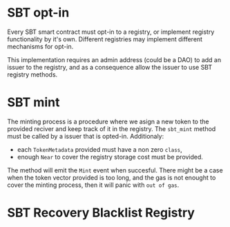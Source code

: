 # SBT opt-in

Every SBT smart contract must opt-in to a registry, or implement registry functionality by it's own. Different registries may implement different mechanisms for opt-in. 

This implementation requires an admin address (could be a DAO) to add an issuer to the registry, and as a consequence allow the issuer to use SBT registry methods.

# SBT mint

The minting process is a procedure where we asign a new token to the provided reciver and keep track of it in the registry. The `sbt_mint` method must be called by a issuer that is opted-in. Additionaly:

- each `TokenMetadata` provided must have a non zero `class`,
- enough `Near` to cover the registry storage cost must be provided.

The method will emit the `Mint` event when succesful. There might be a case when the token vector provided is too long, and the gas is not enought to cover the minting process, then it will panic with `out of gas`. 

# SBT Recovery Blacklist Registry
